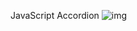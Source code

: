 JavaScript Accordion
![img](https://github.com/HamidEidy/js-accordion/assets/148962898/7341879d-822e-4c25-8799-68454d0f57e7)

